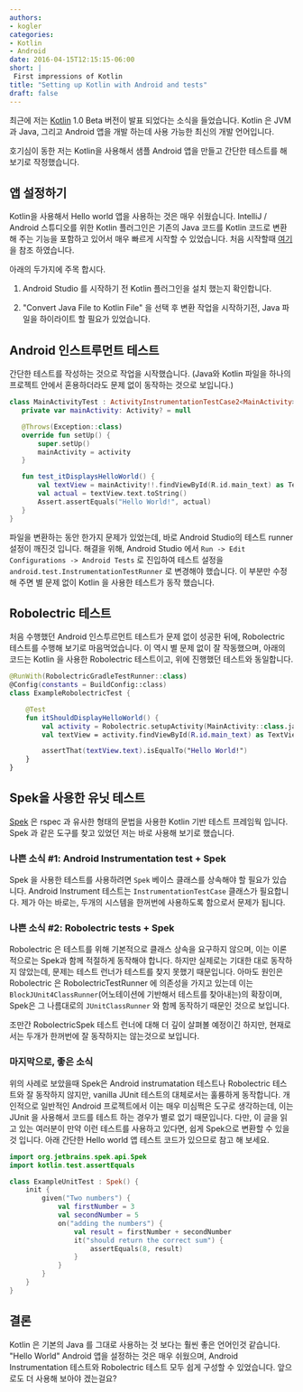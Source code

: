```yaml
---
authors:
- kogler
categories:
- Kotlin
- Android
date: 2016-04-15T12:15:15-06:00
short: |
 First impressions of Kotlin 
title: "Setting up Kotlin with Android and tests"
draft: false
---
```


최근에 저는 [Kotlin](https://kotlinlang.org/) 1.0 Beta 버전이 발표 되었다는 소식을 들었습니다. Kotlin 은 JVM과 Java, 그리고 Android 앱을 개발 하는데 사용 가능한 최신의 개발 언어입니다.

호기심이 동한 저는 Kotlin을 사용해서 샘플 Android 앱을 만들고 간단한 테스트를 해 보기로 작정했습니다. 


## 앱 설정하기 
Kotlin을 사용해서 Hello world 앱을 사용하는 것은 매우 쉬웠습니다. IntelliJ / Android 스튜디오를 위한 Kotlin 플러그인은 기존의 Java 코드를 Kotlin 코드로 변환해 주는 기능을 포함하고 있어서 매우 빠르게 시작할 수 있었습니다. 처음 시작할때 [여기](https://kotlinlang.org/docs/tutorials/kotlin-android.html)을 참조 하였습니다.

아래의 두가지에 주목 합시다. 

  1. Android Studio 를 시작하기 전 Kotlin 플러그인을 설치 했는지 확인합니다. 
  
  1. "Convert Java File to Kotlin File" 을 선택 후 변환 작업을 시작하기전, Java 파일을 하이라이트 할 필요가 있었습니다.
  

## Android 인스트루먼트 테스트 
간단한 테스트를 작성하는 것으로 작업을 시작했습니다. (Java와 Kotlin 파일을 하나의 프로젝트 안에서 혼용하더라도 문제 없이 동작하는 것으로 보입니다.) 
 
~~~kotlin
class MainActivityTest : ActivityInstrumentationTestCase2<MainActivity>(MainActivity::class.java) {
   private var mainActivity: Activity? = null

   @Throws(Exception::class)
   override fun setUp() {
       super.setUp()
       mainActivity = activity
   }

   fun test_itDisplaysHelloWorld() {
       val textView = mainActivity!!.findViewById(R.id.main_text) as TextView
       val actual = textView.text.toString()
       Assert.assertEquals("Hello World!", actual)
   }
}
~~~

파일을 변환하는 동안 한가지 문제가 있었는데, 바로 Android Studio의 테스트 runner 설정이 깨진것 입니다. 해결을 위해, Android Studio 에서 `Run -> Edit Configurations -> Android Tests` 로 진입하여 테스트 설정을 `android.test.InstrumentationTestRunner` 로 변경해야 했습니다. 
이 부분만 수정해 주면 별 문제 없이 Kotlin 을 사용한 테스트가 동작 했습니다. 


## Robolectric 테스트 
처음 수행했던 Android 인스투르먼트 테스트가 문제 없이 성공한 뒤에, Robolectric 테스트를 수행해 보기로 마음먹었습니다. 이 역시 별 문제 없이 잘 작동했으며, 아래의 코드는 Kotlin 을 사용한 Robolectric 테스트이고, 위에 진행했던 테스트와 동일합니다. 

~~~kotlin
@RunWith(RobolectricGradleTestRunner::class)
@Config(constants = BuildConfig::class)
class ExampleRobolectricTest {

    @Test
    fun itShouldDisplayHelloWorld() {
        val activity = Robolectric.setupActivity(MainActivity::class.java)
        val textView = activity.findViewById(R.id.main_text) as TextView

        assertThat(textView.text).isEqualTo("Hello World!")
    }
}
~~~


## Spek을 사용한 유닛 테스트 
[Spek](https://jetbrains.github.io/spek/) 은 rspec 과 유사한 형태의 문법을 사용한 Kotlin 기반 테스트 프레임웍 입니다. Spek 과 같은 도구를 찾고 있었던 저는 바로 사용해 보기로 했습니다. 
 
### 나쁜 소식 #1: Android Instrumentation test + Spek 
Spek 을 사용한 테스트를 사용하려면  `Spek` 베이스 클래스를 상속해야 할 필요가 있습니다. Android Instrument 테스트는 `InstrumentationTestCase` 클래스가 필요합니다. 제가 아는 바로는, 두개의 시스템을 한꺼번에 사용하도록 함으로서 문제가 됩니다. 

### 나쁜 소식 #2: Robolectric tests + Spek 
Robolectric 은 테스트를 위해 기본적으로 클래스 상속을 요구하지 않으며, 이는 이론 적으로는 Spek과 함께 적절하게 동작해야 합니다. 하지만 실제로는 기대한 대로 동작하지 않았는데, 문제는 테스트 런너가 테스트를 찾지 못했기 때문입니다. 아마도 원인은 
Robolectric 은 RobolectricTestRunner 에 의존성을 가지고 있는데 이는 `BlockJUnit4ClassRunner`(어노테이션에 기반해서 테스트를 찾아내는)의 확장이며, Spek은 그 나름대로의 `JUnitClassRunner` 와 함께 동작하기 때문인 것으로 보입니다. 

조만간 RobolectricSpek 테스트 런너에 대해 더 깊이 살펴볼 예정이긴 하지만, 현재로서는 두개가 한꺼번에 잘 동작하지는 않는것으로 보입니다. 

### 마지막으로, 좋은 소식 
위의 사례로 보았을때 Spek은 Android instrumatation 테스트나 Robolectric 테스트와 잘 동작하지 않지만, vanilla JUnit 테스트의 대체로서는 훌륭하게 동작합니다. 개인적으로 일반적인 Android 프로젝트에서 이는 매우 미심쩍은 도구로 생각하는데, 이는 JUnit 을 사용해서 코드를 테스트 하는 경우가 별로 없기 때문입니다. 다만, 이 글을 읽고 있는 여러분이 
만약 이런 테스트를 사용하고 있다면, 쉽게 Spek으로 변환할 수 있을것 입니다. 아래 간단한 Hello world 앱 테스트 코드가 있으므로 참고 해 보세요. 

~~~kotlin
import org.jetbrains.spek.api.Spek
import kotlin.test.assertEquals

class ExampleUnitTest : Spek() {
    init {
        given("Two numbers") {
            val firstNumber = 3
            val secondNumber = 5
            on("adding the numbers") {
                val result = firstNumber + secondNumber
                it("should return the correct sum") {
                    assertEquals(8, result)
                }
            }
        }
    }
}
~~~

## 결론 
Kotlin 은 기본의 Java 를 그대로 사용하는 것 보다는 훨씬 좋은 언어인것 같습니다. "Hello World" Android 앱을 설정하는 것은 매우 쉬웠으며, Android Instrumentation 테스트와 Robolectric 테스트 모두 쉽게 구성할 수 있었습니다. 
앞으로도 더 사용해 보아야 겠는걸요? 

